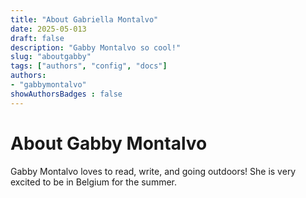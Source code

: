```yaml
---
title: "About Gabriella Montalvo"
date: 2025-05-013
draft: false
description: "Gabby Montalvo so cool!"
slug: "aboutgabby"
tags: ["authors", "config", "docs"]
authors:
- "gabbymontalvo"
showAuthorsBadges : false
---
```


# About Gabby Montalvo

Gabby Montalvo loves to read, write, and going outdoors! She is very excited to be in Belgium for the summer.

